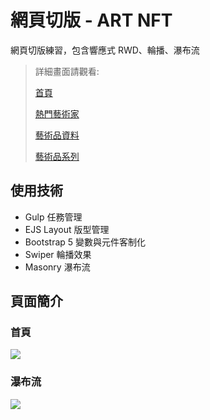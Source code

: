 # 網頁切版 - ART NFT

網頁切版練習，包含響應式 RWD、輪播、瀑布流

> 詳細畫面請觀看:
>
> [首頁](https://kumashow.github.io/layout-ART_NFT/index.html)
>
> [熱門藝術家](https://kumashow.github.io/layout-ART_NFT/artist.html)
>
> [藝術品資料](https://kumashow.github.io/layout-ART_NFT/artworks-detail.html)
> 
> [藝術品系列](https://kumashow.github.io/layout-ART_NFT/artworks.html)

## 使用技術

* Gulp 任務管理
* EJS Layout 版型管理
* Bootstrap 5 變數與元件客制化
* Swiper 輪播效果
* Masonry 瀑布流

## 頁面簡介

### 首頁

![](https://i.imgur.com/DezDkXdl.jpg)

### 瀑布流

![](https://i.imgur.com/Yk5dAPEl.jpg)
